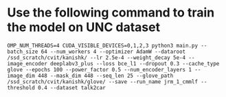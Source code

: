 # Use the following command to train the model on UNC dataset 

`OMP_NUM_THREADS=4 CUDA_VISIBLE_DEVICES=0,1,2,3 python3 main.py --batch_size 64 --num_workers 4 --optimizer AdamW --dataroot /ssd_scratch/cvit/kanishk/ --lr 2.5e-4 --weight_decay 5e-4 --image_encoder deeplabv3_plus --loss bce_l1 --dropout 0.3 --cache_type glove --epochs 100 --power_factor 0.5 --num_encoder_layers 1 --image_dim 448 --mask_dim 448 --seq_len 25 --glove_path /ssd_scratch/cvit/kanishk/glove/ --save --run_name jrm_1_cmmlf --threshold 0.4 --dataset talk2car`
